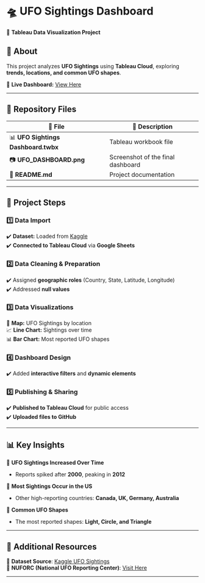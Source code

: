 # 🛸 UFO Sightings Dashboard  
🚀 **Tableau Data Visualization Project**  

## 📌 About  
This project analyzes **UFO Sightings** using **Tableau Cloud**, exploring **trends, locations, and common UFO shapes**.  

🔗 **Live Dashboard:** [View Here](https://us-east-1.online.tableau.com/#/site/pt346-deeef8c302/views/UFOSightingsDahboard/UFOSightingsDashboardWhereWhenDidTheyAppear?:iid=1)  

---

## 📂 Repository Files  

| 📂 File | 📜 Description |  
|---------|--------------|  
| 📊 **UFO Sightings Dashboard.twbx** | Tableau workbook file |  
| 📷 **UFO_DASHBOARD.png** | Screenshot of the final dashboard |  
| 📄 **README.md** | Project documentation |  

---

## 🚀 Project Steps  

### **1️⃣ Data Import**  
✔️ **Dataset:** Loaded from [Kaggle](https://www.kaggle.com/datasets/NUFORC/ufo-sightings)  
✔️ **Connected to Tableau Cloud** via **Google Sheets**  

### **2️⃣ Data Cleaning & Preparation**  
✔️ Assigned **geographic roles** (Country, State, Latitude, Longitude)  
✔️ Addressed **null values**  

### **3️⃣ Data Visualizations**  
📍 **Map:** UFO Sightings by location  
📈 **Line Chart:** Sightings over time  
📊 **Bar Chart:** Most reported UFO shapes  

### **4️⃣ Dashboard Design**  
✔️ Added **interactive filters** and **dynamic elements**  

### **5️⃣ Publishing & Sharing**  
✔️ **Published to Tableau Cloud** for public access  
✔️ **Uploaded files to GitHub**  

---

## 📊 Key Insights  

📌 **UFO Sightings Increased Over Time**  
- Reports spiked after **2000**, peaking in **2012**  

📌 **Most Sightings Occur in the US**  
- Other high-reporting countries: **Canada, UK, Germany, Australia**  

📌 **Common UFO Shapes**  
- The most reported shapes: **Light, Circle, and Triangle**  

---

## 🔗 Additional Resources  

📌 **Dataset Source**: [Kaggle UFO Sightings](https://www.kaggle.com/datasets/NUFORC/ufo-sightings)  
📌 **NUFORC (National UFO Reporting Center)**: [Visit Here](https://nuforc.org/)  

---



